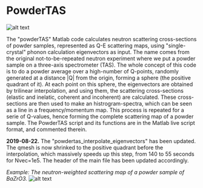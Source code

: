 # PowderTAS
![alt text](https://zenodo.org/badge/DOI/10.5281/zenodo.3371370.svg)

The "powderTAS" Matlab code calculates neutron scattering cross-sections of powder samples, represented as Q-E scattering maps, using "single-crystal" phonon calculation eigenvectors as input. The name comes from the original not-to-be-repeated neutron experiment where we put a powder sample on a three-axis spectrometer (TAS). The whole concept of this code is to do a powder average over a high-number of Q-points, randomly generated at a distance |Q| from the origin, forming a sphere (the positive quadrant of it). At each point on this sphere, the eigenvectors are obtained by trilinear interpolation, and using them, the scattering cross-sections (elastic and inelatic, coherent and incoherent) are calculated. These cross-sections are then used to make an histrogram-spectra, which can be seen as a line in a frequency/momentum map. This process is repeated for a serie of Q-values, hence forming the complete scattering map of a powder sample.
The PowderTAS script and its functions are in the Matlab live script format, and commented therein.

**2019-08-22.**
The "powdertas_interpolate_eigenvectors" has been updated. The qmesh is now shrinked to the positive quadrant before the interpolation, which massively speeds up this step, from 140 to 55 seconds for Nvec=1e5. The header of the main file has been updated accordingly.

*Example: The neutron-weighted scattering map of a powder sample of BaZrO3.*
![alt text](https://imgshare.io/images/2019/08/22/logo.png)
